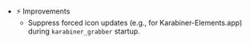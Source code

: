 -   ⚡️ Improvements
    -   Suppress forced icon updates (e.g., for Karabiner-Elements.app) during `karabiner_grabber` startup.
